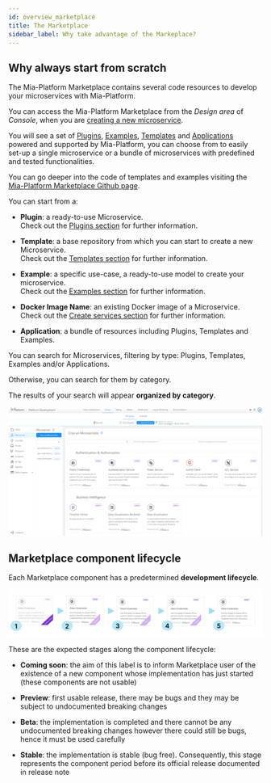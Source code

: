```yaml
---
id: overview_marketplace
title: The Marketplace
sidebar_label: Why take advantage of the Markeplace?
---
```

## Why always start from scratch

The Mia-Platform Marketplace contains several code resources to develop your microservices with Mia-Platform.

You can access the Mia-Platform Marketplace from the *Design area* of *Console*, when you are [creating a new microservice](./../development_suite/api-console/api-design/services.md#how-to-create-a-microservice-from-an-example-or-from-a-template).

You will see a set of [Plugins](../runtime_suite/mia-platform-plugins.md), [Examples](./examples/mia_examples.md), [Templates](./templates/mia_templates.md) and [Applications](./applications/mia_applications.md) powered and supported by Mia-Platform, you can choose from to easily set-up a single microservice or a bundle of microservices with predefined and tested functionalities.

You can go deeper into the code of templates and examples visiting the [Mia-Platform Marketplace Github page](https://github.com/mia-platform-marketplace).

You can start from a:

* **Plugin**: a ready-to-use Microservice.  
Check out the [Plugins section](../runtime_suite/mia-platform-plugins.md) for further information.

* **Template**: a base repository from which you can start to create a new Microservice.  
Check out the [Templates section](./templates/mia_templates.md) for further information.

* **Example**: a specific use-case, a ready-to-use model to create your microservice.  
Check out the [Examples section](./examples/mia_examples.md) for further information.

* **Docker Image Name**: an existing Docker image of a Microservice.  
Check out the [Create services section](./../development_suite/api-console/api-design/services.md#how-to-create-a-microservice-from-a-docker-image) for further information.

* **Application**: a bundle of resources including Plugins, Templates and Examples.

You can search for Microservices, filtering by type: Plugins, Templates, Examples and/or Applications.

Otherwise, you can search for them by category.

The results of your search will appear **organized by category**.

![new-examples](./../development_suite/api-console/api-design/img/Marketplace-categories.PNG)

## Marketplace component lifecycle

Each Marketplace component has a predetermined **development lifecycle**.

![lifecycle-stages](./img/component-lifecycle-final.png)

These are the expected stages along the component lifecycle:

* **Coming soon**: the aim of this label is to inform Marketplace user of the existence of a new component whose implementation has just started (these components are not usable)

* **Preview**: first usable release, there may be bugs and they may be subject to undocumented breaking changes

* **Beta**: the implementation is completed and there cannot be any undocumented breaking changes however there could still be bugs, hence it must be used carefully

* **Stable**: the implementation is stable (bug free). Consequently, this stage represents the component period before its official release documented in release note


